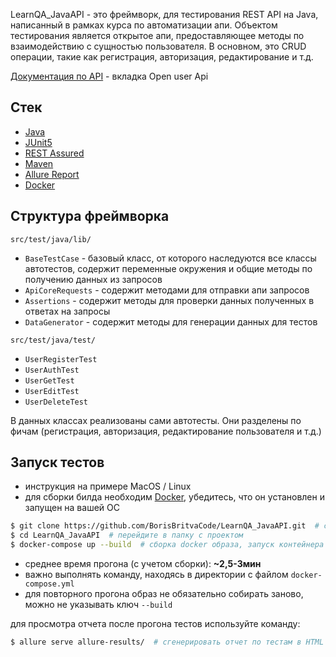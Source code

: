 LearnQA_JavaAPI - это фреймворк, для тестирования REST API на Java, написанный в рамках курса по автоматизации апи.
Объектом тестирования является открытое апи, предоставляющее методы по взаимодействию с сущностью пользователя. В основном, это CRUD операции, такие как регистрация, авторизация, редактирование и т.д. 

[Документация по API](https://playground.learnqa.ru/api/map) - вкладка Open user Api

## Стек
- [Java](https://www.java.com/)
- [JUnit5](https://junit.org/junit5/)
- [REST Assured](https://rest-assured.io/)
- [Maven](https://maven.apache.org/)
- [Allure Report](https://allurereport.org)
- [Docker](https://www.docker.com/)

## Структура фреймворка

`src/test/java/lib/`

- `BaseTestCase` - базовый класс, от которого наследуются все классы автотестов, содержит переменные окружения и общие методы по получению данных из запросов
- `ApiCoreRequests` - содержит методами для отправки апи запросов
- `Assertions` - содержит методы для проверки данных полученных в ответах на запросы
- `DataGenerator` - содержит методы для генерации данных для тестов


`src/test/java/test/`

- `UserRegisterTest`
- `UserAuthTest`
- `UserGetTest`
- `UserEditTest`
- `UserDeleteTest`

В данных классах реализованы сами автотесты. Они разделены по фичам (регистрация, авторизация, редактирование пользователя и т.д.)

## Запуск тестов

- инструкция на примере MacOS / Linux
- для сборки билда необходим [Docker](https://docs.docker.com/install/), убедитесь, что он установлен и запущен на вашей ОС


```sh
$ git clone https://github.com/BorisBritvaCode/LearnQA_JavaAPI.git  # скачайте репозиторий
$ cd LearnQA_JavaAPI  # перейдите в папку с проектом
$ docker-compose up --build  # сборка docker образа, запуск контейнера и прогон всех автотестов
```
- среднее время прогона (с учетом сборки): **~2,5-3мин**
- важно выполнять команду, находясь в директории с файлом `docker-compose.yml`
- для повторного прогона образ не обязательно собирать заново, можно не указывать ключ `--build`

для просмотра отчета после прогона тестов используйте команду:
```sh
$ allure serve allure-results/  # сгенерировать отчет по тестам в HTML и открыть в браузере
```
